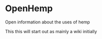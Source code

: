 OpenHemp
========

Open information about the uses of hemp

This this will start out as mainly a wiki initially
